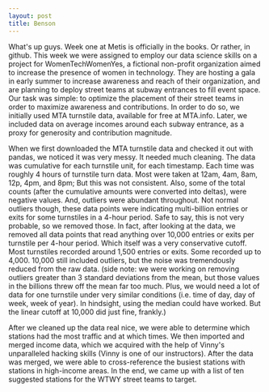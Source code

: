 ```yaml
---
layout: post
title: Benson
---
```


What's up guys. Week one at Metis is officially in the books. Or rather, in github. This week we were assigned to employ our data science skills on a project for WomenTechWomenYes, a fictional non-profit organization aimed to increase the presence of women in technology. They are hosting a gala in early summer to increase awareness and reach of their organization, and are planning to deploy street teams at subway entrances to fill event space. Our task was simple: to optimize the placement of their street teams in order to maximize awareness and contributions. In order to do so, we initially used MTA turnstile data, available for free at MTA.info. Later, we included data on average incomes around each subway entrance, as a proxy for generosity and contribution magnitude.

When we first downloaded the MTA turnstile data and checked it out with pandas, we noticed it was very messy. It needed much cleaning. The data was cumulative for each turnstile unit, for each timestamp. Each time  was roughly 4 hours of turnstile turn data. Most were taken at 12am, 4am, 8am, 12p, 4pm, and 8pm; But this was not consistent. Also, some of the total counts (after the cumulative amounts were converted into deltas), were negative values. And, outliers were abundant throughout. Not normal outliers though, these data points were indicating multi-billion entries or exits for some turnstiles in a 4-hour period. Safe to say, this is not very probable, so we removed those. In fact, after looking at the data, we removed all data points that read anything over 10,000 entries or exits per turnstile per 4-hour period. Which itself was a very conservative cutoff. Most turnstiles recorded around 1,500 entries or exits. Some recorded up to 4,000. 10,000 still included outliers, but the noise was tremendously reduced from the raw data. (side note: we were working on removing outliers greater than 3 standard deviations from the mean, but those values in the billions threw off the mean far too much. Plus, we would need a lot of data for one turnstile under very similar conditions (i.e. time of day, day of week, week of year). In hindsight, using the median could have worked. But the linear cutoff at 10,000 did just fine, frankly.) 

After we cleaned up the data real nice, we were able to determine which stations had the most traffic and at which times. We then imported and merged income data, which we acquired with the help of Vinny's unparalleled hacking skills (Vinny is one of our instructors). After the data was merged, we were able to cross-reference the busiest stations with stations in high-income areas. In the end, we came up with a list of ten suggested stations for the WTWY street teams to target.

